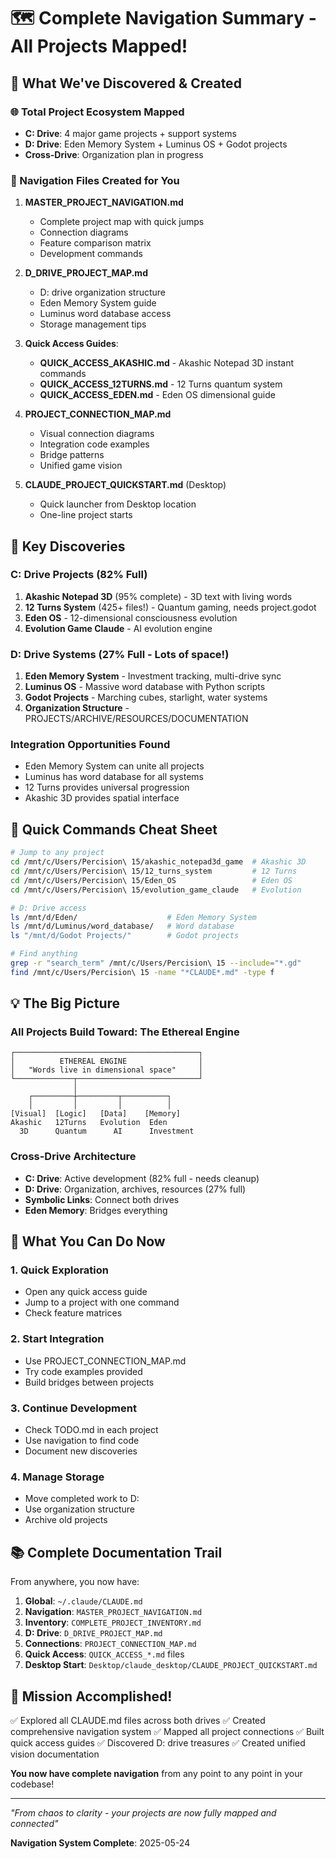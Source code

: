 # 🗺️ Complete Navigation Summary - All Projects Mapped!

## 📍 What We've Discovered & Created

### 🌐 Total Project Ecosystem Mapped
- **C: Drive**: 4 major game projects + support systems
- **D: Drive**: Eden Memory System + Luminus OS + Godot projects
- **Cross-Drive**: Organization plan in progress

### 📄 Navigation Files Created for You

1. **MASTER_PROJECT_NAVIGATION.md** 
   - Complete project map with quick jumps
   - Connection diagrams
   - Feature comparison matrix
   - Development commands

2. **D_DRIVE_PROJECT_MAP.md**
   - D: drive organization structure
   - Eden Memory System guide
   - Luminus word database access
   - Storage management tips

3. **Quick Access Guides**:
   - **QUICK_ACCESS_AKASHIC.md** - Akashic Notepad 3D instant commands
   - **QUICK_ACCESS_12TURNS.md** - 12 Turns quantum system
   - **QUICK_ACCESS_EDEN.md** - Eden OS dimensional guide

4. **PROJECT_CONNECTION_MAP.md**
   - Visual connection diagrams
   - Integration code examples
   - Bridge patterns
   - Unified game vision

5. **CLAUDE_PROJECT_QUICKSTART.md** (Desktop)
   - Quick launcher from Desktop location
   - One-line project starts

## 🔑 Key Discoveries

### C: Drive Projects (82% Full)
1. **Akashic Notepad 3D** (95% complete) - 3D text with living words
2. **12 Turns System** (425+ files!) - Quantum gaming, needs project.godot
3. **Eden OS** - 12-dimensional consciousness evolution
4. **Evolution Game Claude** - AI evolution engine

### D: Drive Systems (27% Full - Lots of space!)
1. **Eden Memory System** - Investment tracking, multi-drive sync
2. **Luminus OS** - Massive word database with Python scripts
3. **Godot Projects** - Marching cubes, starlight, water systems
4. **Organization Structure** - PROJECTS/ARCHIVE/RESOURCES/DOCUMENTATION

### Integration Opportunities Found
- Eden Memory System can unite all projects
- Luminus has word database for all systems
- 12 Turns provides universal progression
- Akashic 3D provides spatial interface

## 🚀 Quick Commands Cheat Sheet

```bash
# Jump to any project
cd /mnt/c/Users/Percision\ 15/akashic_notepad3d_game  # Akashic 3D
cd /mnt/c/Users/Percision\ 15/12_turns_system         # 12 Turns
cd /mnt/c/Users/Percision\ 15/Eden_OS                 # Eden OS
cd /mnt/c/Users/Percision\ 15/evolution_game_claude   # Evolution

# D: Drive access
ls /mnt/d/Eden/                    # Eden Memory System
ls /mnt/d/Luminus/word_database/   # Word database
ls "/mnt/d/Godot Projects/"        # Godot projects

# Find anything
grep -r "search_term" /mnt/c/Users/Percision\ 15 --include="*.gd"
find /mnt/c/Users/Percision\ 15 -name "*CLAUDE*.md" -type f
```

## 💡 The Big Picture

### All Projects Build Toward: **The Ethereal Engine**

```
┌─────────────────────────────────────────┐
│          ETHEREAL ENGINE                │
│   "Words live in dimensional space"     │
└─────────────┬───────────────────────────┘
              │
    ┌─────────┼─────────┬──────────┐
    │         │         │          │
[Visual]  [Logic]   [Data]    [Memory]
Akashic   12Turns   Evolution  Eden
  3D      Quantum      AI      Investment
```

### Cross-Drive Architecture
- **C: Drive**: Active development (82% full - needs cleanup)
- **D: Drive**: Organization, archives, resources (27% full)
- **Symbolic Links**: Connect both drives
- **Eden Memory**: Bridges everything

## 🎯 What You Can Do Now

### 1. Quick Exploration
- Open any quick access guide
- Jump to a project with one command
- Check feature matrices

### 2. Start Integration
- Use PROJECT_CONNECTION_MAP.md
- Try code examples provided
- Build bridges between projects

### 3. Continue Development
- Check TODO.md in each project
- Use navigation to find code
- Document new discoveries

### 4. Manage Storage
- Move completed work to D:
- Use organization structure
- Archive old projects

## 📚 Complete Documentation Trail

From anywhere, you now have:
1. **Global**: `~/.claude/CLAUDE.md`
2. **Navigation**: `MASTER_PROJECT_NAVIGATION.md`
3. **Inventory**: `COMPLETE_PROJECT_INVENTORY.md`
4. **D: Drive**: `D_DRIVE_PROJECT_MAP.md`
5. **Connections**: `PROJECT_CONNECTION_MAP.md`
6. **Quick Access**: `QUICK_ACCESS_*.md` files
7. **Desktop Start**: `Desktop/claude_desktop/CLAUDE_PROJECT_QUICKSTART.md`

## 🌟 Mission Accomplished!

✅ Explored all CLAUDE.md files across both drives
✅ Created comprehensive navigation system
✅ Mapped all project connections
✅ Built quick access guides
✅ Discovered D: drive treasures
✅ Created unified vision documentation

**You now have complete navigation** from any point to any point in your codebase!

---

*"From chaos to clarity - your projects are now fully mapped and connected"*

**Navigation System Complete**: 2025-05-24